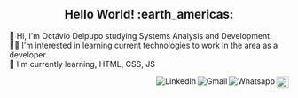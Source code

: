 <h2 align="center">Hello World! :earth_americas:</h2>

:wave: Hi, I'm Octávio Delpupo studying Systems Analysis and Development.<br>:man_technologist: I'm interested in learning current technologies to work in the area as a developer.<br>
:seedling: I'm currently learning, HTML, CSS, JS<br>

<a href="https://https://github.com/OctavioDelpupo">
    <img src="https://img.shields.io/github/followers/OctavioDelpupo?label=follow&style=social" height="22" title="Follow me" align="right" alt="GitHub">
</a>
<a href="https://api.whatsapp.com/send?phone=5527998193510">
    <img src="https://img.shields.io/badge/-Whatsapp-4CA143?style=flat&labelColor=4CA143&logo=whatsapp&logoColor=white" title="Text me" align="right" alt="Whatsapp">
</a>

<a href="mailto:octavio.delpupo@gmail.com">
    <img src="https://img.shields.io/badge/-Gmail-c14438?style=flat&logo=Gmail&logoColor=white" title="Send me an email" align="right" alt="Gmail">
</a>

<a href="https://www.linkedin.com/in/octavio-delpupo/">
    <img src="https://img.shields.io/badge/-LinkedIn-blue?style=flat&logo=Linkedin&logoColor=white" title="My Social Network" align="right" alt="LinkedIn">
</a>

